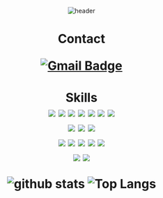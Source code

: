 <div align=center>

![header](https://capsule-render.vercel.app/api?type=waving&color=auto&height=300&section=header&text=Junior%20Backend%20Developer&fontSize=60)


<h1>Contact
  <br>

[![Gmail Badge](https://img.shields.io/badge/-Gmail-d14836?style=flat-square&logo=Gmail&logoColor=white&link=mailto:legeno09133@gmail.com)](mailto:legeno09133@gmail.com)

<h1>Skills
  <br>
<img src="https://img.shields.io/badge/C-A8B9CC?style=for-the-badge&logo=c&logoColor=white">
<img src="https://img.shields.io/badge/java-007396?style=for-the-badge&color=brown&logoColor=white">
<img src="https://img.shields.io/badge/kotlin-7F52FF?style=for-the-badge&logo=kotlin&logoColor=white">
<img src="https://img.shields.io/badge/python-3776AB?style=for-the-badge&logo=python&logoColor=white">
<img src="https://img.shields.io/badge/go-00ADD8?style=for-the-badge&logo=go&logoColor=white">
<img src="https://img.shields.io/badge/php-777BB4?style=for-the-badge&logo=php&logoColor=white">
<img src="https://img.shields.io/badge/ruby-CC342D?style=for-the-badge&logo=ruby&logoColor=white">
<br>
  <img src="https://img.shields.io/badge/mysql-4479A1?style=for-the-badge&logo=mysql&logoColor=white"> 
  <img src="https://img.shields.io/badge/mariaDB-003545?style=for-the-badge&logo=mariaDB&logoColor=white"> 
  <img src="https://img.shields.io/badge/sql server-121150?style=for-the-badge&logo=microsoftsqlserver&logoColor=white"> 
   <br>
    <img src="https://img.shields.io/badge/spring boot-6DB33F?style=for-the-badge&logo=springboot&logoColor=white">
    <img src="https://img.shields.io/badge/sinatra-000000?style=for-the-badge&logo=rubysinatra&logoColor=white">
    <img src="https://img.shields.io/badge/ktor-087CFA?style=for-the-badge&logo=ktor&logoColor=white">
    <img src="https://img.shields.io/badge/flask-000000?style=for-the-badge&logo=flask&logoColor=white">
    <img src="https://img.shields.io/badge/fast api-009688?style=for-the-badge&logo=fastapi&logoColor=white">
   <br>
  <img src="https://img.shields.io/badge/slack-4A154B?style=for-the-badge&logo=slack&logoColor=white">
  <img src="https://img.shields.io/badge/notion-000000?style=for-the-badge&logo=notion&logoColor=white">
<br>

 
![github stats](https://github-readme-stats.vercel.app/api?username=Kade-Sung)
![Top Langs](https://github-readme-stats.vercel.app/api/top-langs/?username=Kade-Sung&layout=compact)
